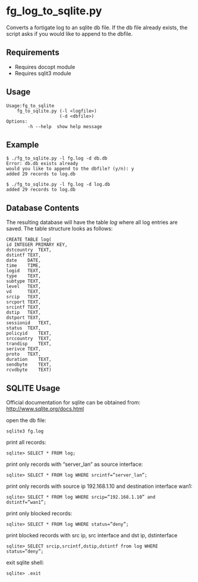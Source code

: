 # fg_log_to_sqlite.py
Converts a fortigate log to an sqlite db file. If the db file already exists, 
the script asks if you would like to append to the dbfile.

## Requirements
* Requires docopt module
* Requires sqlit3 module 

## Usage

    Usage:fg_to_sqlite
        fg_to_sqlite.py (-l <logfile>)
                        (-d <dbfile>)
    Options:
            -h --help  show help message

## Example

    $ ./fg_to_sqlite.py -l fg.log -d db.db
    Error: db.db exists already
    would you like to append to the dbfile? (y/n): y
    added 29 records to log.db

    $ ./fg_to_sqlite.py -l fg.log -d log.db
    added 29 records to log.db

## Database Contents
The resulting database will have the table *log* where all log entries are saved. 
The table structure looks as follows: 

    CREATE TABLE log(
    id INTEGER PRIMARY KEY,
    dstcountry  TEXT,
    dstintf TEXT,
    date    DATE,
    time    TIME,
    logid   TEXT,
    type    TEXT,
    subtype TEXT,
    level   TEXT,
    vd      TEXT,
    srcip   TEXT,
    srcport TEXT,
    srcintf TEXT,
    dstip   TEXT,
    dstport TEXT,
    sessionid   TEXT,
    status  TEXT,
    policyid    TEXT,
    srccountry  TEXT,
    trandisp    TEXT,
    serivce TEXT,
    proto   TEXT,
    duration    TEXT,
    sendbyte    TEXT,
    rcvdbyte    TEXT)


## SQLITE Usage
Official documentation for sqlite can be obtained from: http://www.sqlite.org/docs.html

open the db file: 

    sqlite3 fg.log

print all records: 

    sqlite> SELECT * FROM log;

print only records with “server_lan” as source interface:

    sqlite> SELECT * FROM log WHERE srcintf=”server_lan”;

print only records with source ip 192.168.1.10 and destination interface wan1:

    sqlite> SELECT * FROM log WHERE srcip=”192.168.1.10” and dstintf=”wan1”;

print only blocked records:

    sqlite> SELECT * FROM log WHERE status=”deny”;

print blocked records with src ip, src interface and dst ip, dstinterface

    sqlite> SELECT srcip,srcintf,dstip,dstintf from log WHERE status=”deny”;

exit sqlite shell: 

    sqlite> .exit
